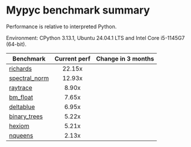 # Mypyc benchmark summary

Performance is relative to interpreted Python.

Environment: CPython 3.13.1, Ubuntu 24.04.1 LTS and Intel Core i5-1145G7 (64-bit).

| Benchmark | Current perf | Change in 3 months |
| --- | :---: | :---: |
| [richards](benchmarks/richards.md) | 22.15x |  |
| [spectral_norm](benchmarks/spectral_norm.md) | 12.93x |  |
| [raytrace](benchmarks/raytrace.md) | 8.90x |  |
| [bm_float](benchmarks/bm_float.md) | 7.65x |  |
| [deltablue](benchmarks/deltablue.md) | 6.95x |  |
| [binary_trees](benchmarks/binary_trees.md) | 5.22x |  |
| [hexiom](benchmarks/hexiom.md) | 5.21x |  |
| [nqueens](benchmarks/nqueens.md) | 2.13x |  |
